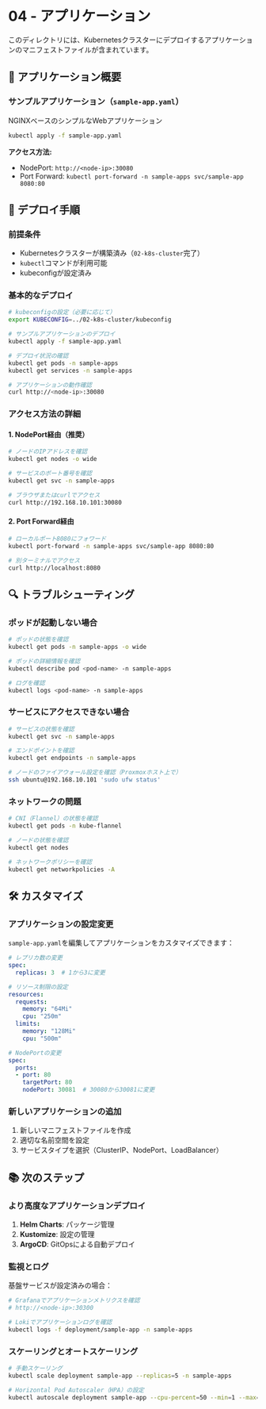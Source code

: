 # 04 - アプリケーション

このディレクトリには、Kubernetesクラスターにデプロイするアプリケーションのマニフェストファイルが含まれています。

## 📱 アプリケーション概要

### サンプルアプリケーション（`sample-app.yaml`）

NGINXベースのシンプルなWebアプリケーション

```bash
kubectl apply -f sample-app.yaml
```

**アクセス方法:**

- NodePort: `http://<node-ip>:30080`
- Port Forward: `kubectl port-forward -n sample-apps svc/sample-app 8080:80`

## 🚀 デプロイ手順

### 前提条件

- Kubernetesクラスターが構築済み（`02-k8s-cluster`完了）
- `kubectl`コマンドが利用可能
- kubeconfigが設定済み

### 基本的なデプロイ

```bash
# kubeconfigの設定（必要に応じて）
export KUBECONFIG=../02-k8s-cluster/kubeconfig

# サンプルアプリケーションのデプロイ
kubectl apply -f sample-app.yaml

# デプロイ状況の確認
kubectl get pods -n sample-apps
kubectl get services -n sample-apps

# アプリケーションの動作確認
curl http://<node-ip>:30080
```

### アクセス方法の詳細

#### 1. NodePort経由（推奨）

```bash
# ノードのIPアドレスを確認
kubectl get nodes -o wide

# サービスのポート番号を確認
kubectl get svc -n sample-apps

# ブラウザまたはcurlでアクセス
curl http://192.168.10.101:30080
```

#### 2. Port Forward経由

```bash
# ローカルポート8080にフォワード
kubectl port-forward -n sample-apps svc/sample-app 8080:80

# 別ターミナルでアクセス
curl http://localhost:8080
```

## 🔍 トラブルシューティング

### ポッドが起動しない場合

```bash
# ポッドの状態を確認
kubectl get pods -n sample-apps -o wide

# ポッドの詳細情報を確認
kubectl describe pod <pod-name> -n sample-apps

# ログを確認
kubectl logs <pod-name> -n sample-apps
```

### サービスにアクセスできない場合

```bash
# サービスの状態を確認
kubectl get svc -n sample-apps

# エンドポイントを確認
kubectl get endpoints -n sample-apps

# ノードのファイアウォール設定を確認（Proxmoxホスト上で）
ssh ubuntu@192.168.10.101 'sudo ufw status'
```

### ネットワークの問題

```bash
# CNI（Flannel）の状態を確認
kubectl get pods -n kube-flannel

# ノードの状態を確認
kubectl get nodes

# ネットワークポリシーを確認
kubectl get networkpolicies -A
```

## 🛠️ カスタマイズ

### アプリケーションの設定変更

`sample-app.yaml`を編集してアプリケーションをカスタマイズできます：

```yaml
# レプリカ数の変更
spec:
  replicas: 3  # 1から3に変更

# リソース制限の設定
resources:
  requests:
    memory: "64Mi"
    cpu: "250m"
  limits:
    memory: "128Mi"
    cpu: "500m"

# NodePortの変更
spec:
  ports:
  - port: 80
    targetPort: 80
    nodePort: 30081  # 30080から30081に変更
```

### 新しいアプリケーションの追加

1. 新しいマニフェストファイルを作成
2. 適切な名前空間を設定
3. サービスタイプを選択（ClusterIP、NodePort、LoadBalancer）

## 📚 次のステップ

### より高度なアプリケーションデプロイ

1. **Helm Charts**: パッケージ管理
2. **Kustomize**: 設定の管理
3. **ArgoCD**: GitOpsによる自動デプロイ

### 監視とログ

基盤サービスが設定済みの場合：

```bash
# Grafanaでアプリケーションメトリクスを確認
# http://<node-ip>:30300

# Lokiでアプリケーションログを確認
kubectl logs -f deployment/sample-app -n sample-apps
```

### スケーリングとオートスケーリング

```bash
# 手動スケーリング
kubectl scale deployment sample-app --replicas=5 -n sample-apps

# Horizontal Pod Autoscaler（HPA）の設定
kubectl autoscale deployment sample-app --cpu-percent=50 --min=1 --max=10 -n sample-apps
```
